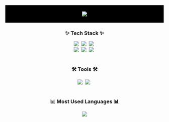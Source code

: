 <!--타이틀 부분-->
<div align="center" style="background-color: black; padding: 20px;">
  <img src="https://github.com/oka1313/oka1313/assets/101691440/92118a53-c5b6-40bc-b130-bf8c398d7b51" />
</div>

<!--내용 부분-->
<h3 align="center">✨ Tech Stack ✨</h3>
<div align="center">
  <img src="https://img.shields.io/badge/Java-007396.svg?style=for-the-badge&logo=java&logoColor=white" />&nbsp
  <img src="https://img.shields.io/badge/Spring-6DB33F.svg?style=for-the-badge&logo=spring&logoColor=white" />&nbsp
  <img src="https://img.shields.io/badge/Spring%20Boot-6DB33F.svg?style=for-the-badge&logo=springboot&logoColor=white" />&nbsp
</div>

<div align="center">
  <img src="https://img.shields.io/badge/Spring%20Security-6DB33F.svg?style=for-the-badge&logo=springsecurity&logoColor=white" />&nbsp
  <img src="https://img.shields.io/badge/JPA-6DB33F.svg?style=for-the-badge&logo=&logoColor=white" />&nbsp
  <img src="https://img.shields.io/badge/MySQL-4479A1.svg?style=for-the-badge&logo=mysql&logoColor=white" />&nbsp
</div>

<br>

<h3 align="center">🛠 Tools 🛠</h3>
<div align="center">
  <img src="https://img.shields.io/badge/github-181717.svg?style=for-the-badge&logo=github&logoColor=white" />&nbsp
  <img src="https://img.shields.io/badge/intellij%20idea-2C2C32.svg?style=for-the-badge&logo=intellij-idea&logoColor=white" />&nbsp
</div>

<br>

<h3 align="center">📊 Most Used Languages 📊</h3>
<div align="center">
  <img src="https://github-readme-stats.vercel.app/api/top-langs/?username=201912025&layout=compact" />
</div>
